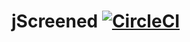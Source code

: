 # jScreened [![CircleCI](https://circleci.com/gh/KSchaap1994/jScreened.svg?style=svg)](https://circleci.com/gh/KSchaap1994/jScreened)
